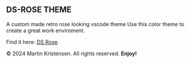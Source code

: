 ## DS-ROSE THEME
A custom made retro rose looking vscode theme
Use this color theme to create a great work enviroment.

Find it here: [DS Rose](https://marketplace.visualstudio.com/items?itemName=MKDev.ds-rose ).


© 2024 Martin Kristensen. All rights reserved.
**Enjoy!**
